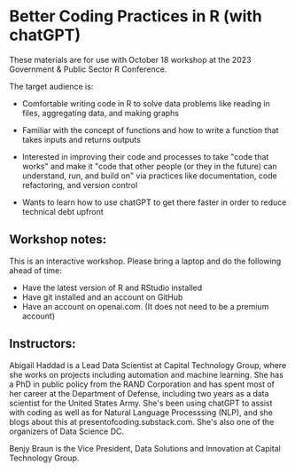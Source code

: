 # Better Coding Practices in R (with chatGPT)

These materials are for use with October 18 workshop at the 2023 Government & Public Sector R Conference.

The target audience is:

* Comfortable writing code in R to solve data problems like reading in files, aggregating data, and making graphs

* Familiar with the concept of functions and how to write a function that takes inputs and returns outputs

* Interested in improving their code and processes to take "code that works" and make it "code that other people (or they in the future) can understand, run, and build on" via practices like documentation, code refactoring, and version control

* Wants to learn how to use chatGPT to get there faster in order to reduce technical debt upfront

## Workshop notes: 

This is an interactive workshop. Please bring a laptop and do the following ahead of time:

* Have the latest version of R and RStudio installed
* Have git installed and an account on GitHub
* Have an account on openai.com. (It does not need to be a premium account)


## Instructors:

Abigail Haddad is a Lead Data Scientist at Capital Technology Group, where she works on projects including automation and machine learning. She has a PhD in public policy from the RAND Corporation and has spent most of her career at the Department of Defense, including two years as a data scientist for the United States Army. She's been using chatGPT to assist with coding as well as for Natural Language Processsing (NLP), and she blogs about this at presentofcoding.substack.com. She's also one of the organizers of Data Science DC. 

Benjy Braun is the Vice President, Data Solutions and Innovation at Capital Technology Group. 

